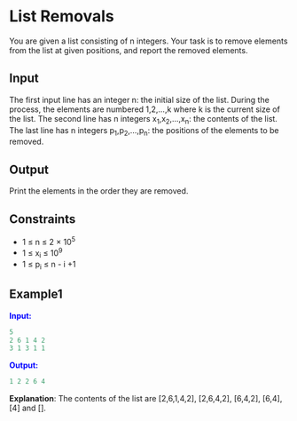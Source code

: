 # List Removals  

You are given a list consisting of n integers. Your task is to remove elements from the list at given positions, and report the removed elements.

## Input  
The first input line has an integer n: the initial size of the list. During the process, the elements are numbered 1,2,&hellip;,k where k is the current size of the list.
The second line has n integers x<sub>1</sub>,x<sub>2</sub>,&hellip;,x<sub>n</sub>: the contents of the list.
The last line has n integers p<sub>1</sub>,p<sub>2</sub>,&hellip;,p<sub>n</sub>: the positions of the elements to be removed.

## Output
Print the elements in the order they are removed. 

## Constraints

- 1 &le; n &le; 2 &times; 10<sup>5</sup>
- 1 &le; x<sub>i</sub> &le; 10<sup>9</sup>
- 1 &le; p<sub>i</sub> &le; n - i +1


## Example1
<font color="blue">**Input:**</font> 
```c++
5
2 6 1 4 2
3 1 3 1 1
```
<font color="blue">**Output:**</font>
```c++
1 2 2 6 4
```  

**Explanation**: The contents of the list are [2,6,1,4,2], [2,6,4,2], [6,4,2], [6,4], [4] and [].



